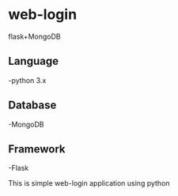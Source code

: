 # web-login
flask+MongoDB


## Language
 -python 3.x
 
 
## Database
 -MongoDB
 
 
## Framework
 -Flask
 
 
 This is simple web-login application using python

